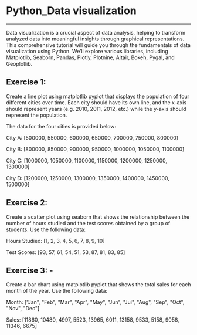 # Python_Data visualization
---------------------------

Data visualization is a crucial aspect of data analysis, helping to transform analyzed data into meaningful insights through graphical representations. This comprehensive tutorial will guide you through the fundamentals of data visualization using Python. We’ll explore various libraries, including Matplotlib, Seaborn, Pandas, Plotly, Plotnine, Altair, Bokeh, Pygal, and Geoplotlib.

Exercise 1:
-----------
Create a line plot using matplotlib pyplot that displays the population of four different cities over time. Each city should have its own line, and the x-axis should represent years (e.g. 2010, 2011, 2012, etc.) while the y-axis should represent the population.

The data for the four cities is provided below:

City A: [500000, 550000, 600000, 650000, 700000, 750000, 800000]

City B: [800000, 850000, 900000, 950000, 1000000, 1050000, 1100000]

City C: [1000000, 1050000, 1100000, 1150000, 1200000, 1250000, 1300000]

City D: [1200000, 1250000, 1300000, 1350000, 1400000, 1450000, 1500000]

Exercise 2: 
-----------
Create a scatter plot using seaborn that shows the relationship between the number of hours studied and the test scores obtained by a group of students. Use the following data:

Hours Studied: [1, 2, 3, 4, 5, 6, 7, 8, 9, 10]

Test Scores: [93, 57, 61, 54, 51, 53, 87, 81, 83, 85]

Exercise 3: -
-----------
Create a bar chart using matplotlib pyplot that shows the total sales for each month of the year. Use the following data:

Month: ["Jan", "Feb", "Mar", "Apr", "May", "Jun", "Jul", "Aug", "Sep", "Oct", "Nov", "Dec"]

Sales: [11860, 10480, 4997, 5523, 13965, 6011, 13158, 9533, 5158, 9058, 11346, 6675]


